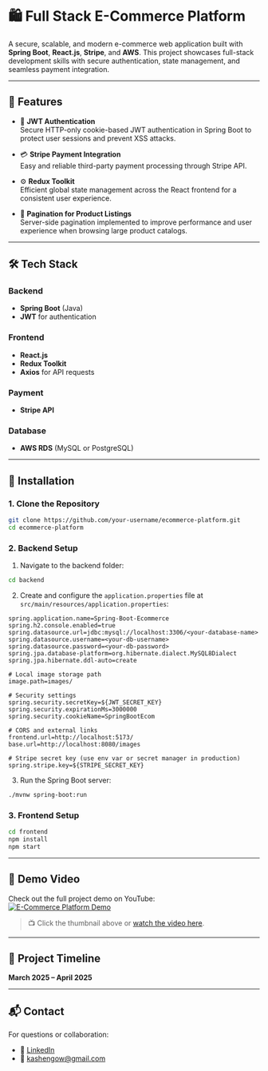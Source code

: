 # 🛍️ Full Stack E-Commerce Platform

A secure, scalable, and modern e-commerce web application built with **Spring Boot**, **React.js**, **Stripe**, and **AWS**. This project showcases full-stack development skills with secure authentication, state management, and seamless payment integration.

---

## 🚀 Features

- 🔐 **JWT Authentication**  
  Secure HTTP-only cookie-based JWT authentication in Spring Boot to protect user sessions and prevent XSS attacks.

- 💳 **Stripe Payment Integration**  
  Easy and reliable third-party payment processing through Stripe API.

- ⚙️ **Redux Toolkit**  
  Efficient global state management across the React frontend for a consistent user experience.

- 📄 **Pagination for Product Listings**  
  Server-side pagination implemented to improve performance and user experience when browsing large product catalogs.

---

## 🛠️ Tech Stack

### Backend
- **Spring Boot** (Java)
- **JWT** for authentication

### Frontend
- **React.js**
- **Redux Toolkit**
- **Axios** for API requests

### Payment
- **Stripe API**

### Database
- **AWS RDS** (MySQL or PostgreSQL)

---

## 🔧 Installation

### 1. Clone the Repository

```bash
git clone https://github.com/your-username/ecommerce-platform.git
cd ecommerce-platform
```

### 2. Backend Setup

1. Navigate to the backend folder:

```bash
cd backend
```

2. Create and configure the `application.properties` file at `src/main/resources/application.properties`:

```properties
spring.application.name=Spring-Boot-Ecommerce
spring.h2.console.enabled=true
spring.datasource.url=jdbc:mysql://localhost:3306/<your-database-name>
spring.datasource.username=<your-db-username>
spring.datasource.password=<your-db-password>
spring.jpa.database-platform=org.hibernate.dialect.MySQL8Dialect
spring.jpa.hibernate.ddl-auto=create

# Local image storage path
image.path=images/

# Security settings
spring.security.secretKey=${JWT_SECRET_KEY}
spring.security.expirationMs=3000000
spring.security.cookieName=SpringBootEcom

# CORS and external links
frontend.url=http://localhost:5173/
base.url=http://localhost:8080/images

# Stripe secret key (use env var or secret manager in production)
spring.stripe.key=${STRIPE_SECRET_KEY}
```

3. Run the Spring Boot server:

```bash
./mvnw spring-boot:run
```

### 3. Frontend Setup

```bash
cd frontend
npm install
npm start
```

---

## 📸 Demo Video

Check out the full project demo on YouTube:  
[![E-Commerce Platform Demo](https://img.youtube.com/vi/oQtKEX0035o/0.jpg)](https://www.youtube.com/watch?v=oQtKEX0035o)

> 📺 Click the thumbnail above or [watch the video here](https://www.youtube.com/watch?v=oQtKEX0035o).

---

## 📌 Project Timeline

**March 2025 – April 2025**

---

## 📬 Contact

For questions or collaboration:

- 💼 [LinkedIn](https://www.linkedin.com/in/owkasheng)  
- 📧 kashengow@gmail.com
